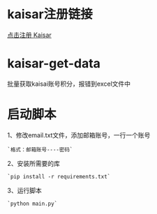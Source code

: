 # kaisar注册链接
[点击注册 Kaisar](https://zero.kaisar.io/register?ref=fiAgAd883)

# kaisar-get-data

批量获取kaisai账号积分，报错到excel文件中

# 启动脚本

1、修改email.txt文件，添加邮箱账号，一行一个账号

    `格式：邮箱账号----密码`

2、安装所需要的库

    `pip install -r requirements.txt`
3、运行脚本

    `python main.py`
